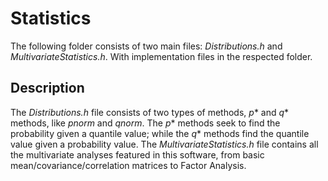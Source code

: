 # Statistics
The following folder consists of two main files: *Distributions.h* and *MultivariateStatistics.h*. With implementation files in the respected folder.

## Description
The *Distributions.h* file consists of two types of methods, *p** and *q** methods, like *pnorm* and *qnorm*. The *p** methods seek to find the probability given a quantile value; while the *q** methods find the quantile value given a probability value. The *MultivariateStatistics.h* file contains all the multivariate analyses featured in this software, from basic mean/covariance/correlation matrices to Factor Analysis.

